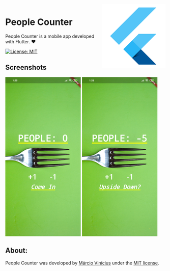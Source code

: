<img align="right" src="https://github.com/marciovcampos/Simple-Flutter-Projects/blob/master/docs/flutter.png"/>

# People Counter

People Counter is a mobile app developed with Flutter. :heart:

[![License: MIT](https://img.shields.io/badge/License-MIT-green.svg)](https://github.com/marciovcampos/Simple-Flutter-Projects/blob/master/LICENSE)

## Screenshots

<img src="https://github.com/marciovcampos/Simple-Flutter-Projects/blob/master/people_counter/docs/people_counter_1.png"/>

<img src="https://github.com/marciovcampos/Simple-Flutter-Projects/blob/master/people_counter/docs/people_counter_2.png"/>

## About:
People Counter was developed by [Márcio Vinícius](https://github.com/marciovcampos) under the [MIT license](LICENSE).